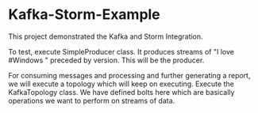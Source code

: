 Kafka-Storm-Example
===================

This project demonstrated the Kafka and Storm Integration.

To test, execute SimpleProducer class. It produces streams of "I love #Windows " preceded by version. This will be the producer.

For consuming messages and processing and further generating a report, we will execute a topology which will keep on executing.
Execute the KafkaTopology class. We have defined bolts here which are basically operations we want to perform on streams of data.

